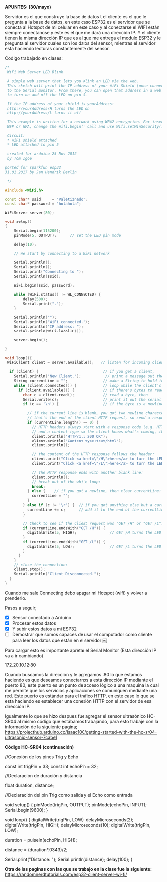 **APUNTES: (30/mayo)**

Servidor es el que construye la base de datos t el cliente es el que le pregunta a la base de datos, en este caso ESP32 es el servidor que se conecta al Hotspot de mi celular en este caso y al conectarse el WIFI están siempre conectanose y este es el que me dará una dirección IP. Y el cliente tienen la misma dirección IP que es al que me entrega el modulo ESP32 y le pregunta al servidor cuales son los datos del sensor, mientras el servidor esta haciendo lecturas constantemente del sensor.

Codigo trabajado en clases:

```cpp
/*
 WiFi Web Server LED Blink

 A simple web server that lets you blink an LED via the web.
 This sketch will print the IP address of your WiFi Shield (once connected)
 to the Serial monitor. From there, you can open that address in a web browser
 to turn on and off the LED on pin 5.

 If the IP address of your shield is yourAddress:
 http://yourAddress/H turns the LED on
 http://yourAddress/L turns it off

 This example is written for a network using WPA2 encryption. For insecure
 WEP or WPA, change the Wifi.begin() call and use Wifi.setMinSecurity() accordingly.

 Circuit:
 * WiFi shield attached
 * LED attached to pin 5

 created for arduino 25 Nov 2012
 by Tom Igoe

ported for sparkfun esp32
31.01.2017 by Jan Hendrik Berlin

 */

#include <WiFi.h>

const char* ssid     = "Valetiznado";
const char* password = "holahola";

WiFiServer server(80);

void setup()
{
    Serial.begin(115200);
    pinMode(5, OUTPUT);      // set the LED pin mode

    delay(10);

    // We start by connecting to a WiFi network

    Serial.println();
    Serial.println();
    Serial.print("Connecting to ");
    Serial.println(ssid);

    WiFi.begin(ssid, password);

    while (WiFi.status() != WL_CONNECTED) {
        delay(500);
        Serial.print(".");
    }

    Serial.println("");
    Serial.println("WiFi connected.");
    Serial.println("IP address: ");
    Serial.println(WiFi.localIP());

    server.begin();

}

void loop(){
 WiFiClient client = server.available();   // listen for incoming clients

  if (client) {                             // if you get a client,
    Serial.println("New Client.");           // print a message out the serial port
    String currentLine = "";                // make a String to hold incoming data from the client
    while (client.connected()) {            // loop while the client's connected
      if (client.available()) {             // if there's bytes to read from the client,
        char c = client.read();             // read a byte, then
        Serial.write(c);                    // print it out the serial monitor
        if (c == '\n') {                    // if the byte is a newline character

          // if the current line is blank, you got two newline characters in a row.
          // that's the end of the client HTTP request, so send a response:
          if (currentLine.length() == 0) {
            // HTTP headers always start with a response code (e.g. HTTP/1.1 200 OK)
            // and a content-type so the client knows what's coming, then a blank line:
            client.println("HTTP/1.1 200 OK");
            client.println("Content-type:text/html");
            client.println();

            // the content of the HTTP response follows the header:
            client.print("Click <a href=\"/H\">here</a> to turn the LED on pin 5 on.<br>");
            client.print("Click <a href=\"/L\">here</a> to turn the LED on pin 5 off.<br>");

            // The HTTP response ends with another blank line:
            client.println();
            // break out of the while loop:
            break;
          } else {    // if you got a newline, then clear currentLine:
            currentLine = "";
          }
        } else if (c != '\r') {  // if you got anything else but a carriage return character,
          currentLine += c;      // add it to the end of the currentLine
        }

        // Check to see if the client request was "GET /H" or "GET /L":
        if (currentLine.endsWith("GET /H")) {
          digitalWrite(5, HIGH);               // GET /H turns the LED on
        }
        if (currentLine.endsWith("GET /L")) {
          digitalWrite(5, LOW);                // GET /L turns the LED off
        }
      }
    }
    // close the connection:
    client.stop();
    Serial.println("Client Disconnected.");
  }
}
```

Cuando me sale Connecting debo apagar mi Hotspot (wifi) y volver a prenderlo.

Pasos a seguir;

- [x] Sensor conectado a Arduino
- [x] Procesar estos datos
- [x] Y subir estos datos a mi ESP32
- [ ] Demostrar que somos capaces de usar el computador como cliente para leer los datos que están en el servidor
      ￼

Para cargar esto es importante apretar el Serial Monitor
(Esta dirección IP va a ir cambiando)

172.20.10.12:80

Cuando buscamos la dirección y le agregamos :80 lo que estamos haciendo es que deseamos conectarnos a esta dirección IP mediante el puerto 80, este puerto es un punto de acceso lógico a una maquina la cual me permite que los servicios y aplicaciones se comuniquen mediante una red. Este puerto es estándar para el trafico HTTP, en este caso lo que se esta haciendo es establecer una conexión HTTP con el servidor de esa dirección IP.

Igualmente lo que se hizo despues fue agregar el sensor ultrasónico HC-SR04 al mismo código que estábamos trabajando, para esto trabaje con la información de la siguiente pagina; https://projecthub.arduino.cc/Isaac100/getting-started-with-the-hc-sr04-ultrasonic-sensor-7cabe1

**Código HC-SR04 (continuación)**

//Conexión de los pines Trig y Echo

const int trigPin = 33;
const int echoPin = 32;

//Declaración de duración y distancia

float duration, distance;

//Declaración del pin Trig como salida y el Echo como entrada

void setup() {
pinMode(trigPin, OUTPUT);
pinMode(echoPin, INPUT);
Serial.begin(9600);
}

void loop() {
digitalWrite(trigPin, LOW);
delayMicroseconds(2);
digitalWrite(trigPin, HIGH);
delayMicroseconds(10);
digitalWrite(trigPin, LOW);

duration = pulseIn(echoPin, HIGH);

distance = (duration\*.0343)/2;

Serial.print("Distance: ");
Serial.println(distance);
delay(100);
}

**Otra de las paginas con las que se trabajo en la clase fue la siguiente:** https://randomnerdtutorials.com/esp32-client-server-wi-fi/

```

```
